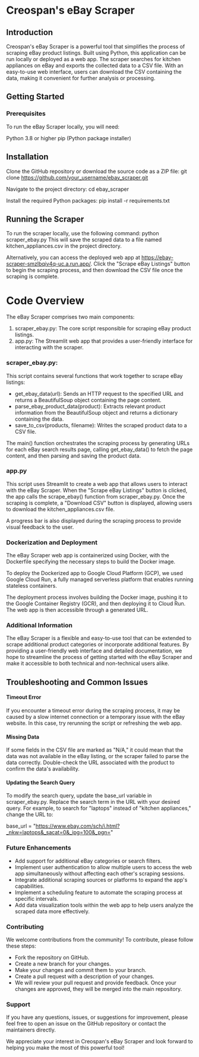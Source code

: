 # Creospan's eBay Scraper

## Introduction
Creospan's eBay Scraper is a powerful tool that simplifies the process of scraping eBay product listings. Built using Python, this application can be run locally or deployed as a web app. The scraper searches for kitchen appliances on eBay and exports the collected data to a CSV file. With an easy-to-use web interface, users can download the CSV containing the data, making it convenient for further analysis or processing.

## Getting Started
### Prerequisites
To run the eBay Scraper locally, you will need:

Python 3.8 or higher
pip (Python package installer)

## Installation
Clone the GitHub repository or download the source code as a ZIP file:
git clone https://github.com/your_username/ebay_scraper.git

Navigate to the project directory:
cd ebay_scraper

Install the required Python packages:
pip install -r requirements.txt

## Running the Scraper
To run the scraper locally, use the following command:
python scraper_ebay.py
This will save the scraped data to a file named kitchen_appliances.csv in the project directory.

Alternatively, you can access the deployed web app at https://ebay-scraper-smzlbqiv4q-uc.a.run.app/. Click the "Scrape eBay Listings" button to begin the scraping process, and then download the CSV file once the scraping is complete.

# Code Overview
The eBay Scraper comprises two main components:
1. scraper_ebay.py: The core script responsible for scraping eBay product listings.
2. app.py: The Streamlit web app that provides a user-friendly interface for interacting with the scraper.

### scraper_ebay.py:
This script contains several functions that work together to scrape eBay listings:
- get_ebay_data(url): Sends an HTTP request to the specified URL and returns a BeautifulSoup object containing the page content.
- parse_ebay_product_data(product): Extracts relevant product information from the BeautifulSoup object and returns a dictionary containing the data.
- save_to_csv(products, filename): Writes the scraped product data to a CSV file.

The main() function orchestrates the scraping process by generating URLs for each eBay search results page, calling get_ebay_data() to fetch the page content, and then parsing and saving the product data.

### app.py
This script uses Streamlit to create a web app that allows users to interact with the eBay Scraper. When the "Scrape eBay Listings" button is clicked, the app calls the scrape_ebay() function from scraper_ebay.py. Once the scraping is complete, a "Download CSV" button is displayed, allowing users to download the kitchen_appliances.csv file.

A progress bar is also displayed during the scraping process to provide visual feedback to the user.

### Dockerization and Deployment
The eBay Scraper web app is containerized using Docker, with the Dockerfile specifying the necessary steps to build the Docker image.

To deploy the Dockerized app to Google Cloud Platform (GCP), we used Google Cloud Run, a fully managed serverless platform that enables running stateless containers.

The deployment process involves building the Docker image, pushing it to the Google Container Registry (GCR), and then deploying it to Cloud Run. The web app is then accessible through a generated URL.

### Additional Information
The eBay Scraper is a flexible and easy-to-use tool that can be extended to scrape additional product categories or incorporate additional features. By providing a user-friendly web interface and detailed documentation, we hope to streamline the process of getting started with the eBay Scraper and make it accessible to both technical and non-technical users alike.

## Troubleshooting and Common Issues
#### Timeout Error
If you encounter a timeout error during the scraping process, it may be caused by a slow internet connection or a temporary issue with the eBay website. In this case, try rerunning the script or refreshing the web app.
#### Missing Data
If some fields in the CSV file are marked as "N/A," it could mean that the data was not available in the eBay listing, or the scraper failed to parse the data correctly. Double-check the URL associated with the product to confirm the data's availability.
#### Updating the Search Query
To modify the search query, update the base_url variable in scraper_ebay.py. Replace the search term in the URL with your desired query. For example, to search for "laptops" instead of "kitchen appliances," change the URL to:

base_url = "https://www.ebay.com/sch/i.html?_nkw=laptops&_sacat=0&_ipg=100&_pgn="

### Future Enhancements
- Add support for additional eBay categories or search filters.
- Implement user authentication to allow multiple users to access the web app simultaneously without affecting each other's scraping sessions.
- Integrate additional scraping sources or platforms to expand the app's capabilities.
- Implement a scheduling feature to automate the scraping process at specific intervals.
- Add data visualization tools within the web app to help users analyze the scraped data more effectively.


### Contributing
We welcome contributions from the community! To contribute, please follow these steps:
- Fork the repository on GitHub.
- Create a new branch for your changes.
- Make your changes and commit them to your branch.
- Create a pull request with a description of your changes.
- We will review your pull request and provide feedback. Once your changes are approved, they will be merged into the main repository.

### Support
If you have any questions, issues, or suggestions for improvement, please feel free to open an issue on the GitHub repository or contact the maintainers directly.

We appreciate your interest in Creospan's eBay Scraper and look forward to helping you make the most of this powerful tool!
